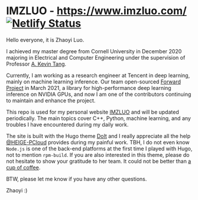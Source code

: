 # IMZLUO - https://www.imzluo.com/ [![Netlify Status](https://api.netlify.com/api/v1/badges/81c9ef12-92e4-408e-83f3-baea66db5f39/deploy-status)](https://app.netlify.com/sites/optimistic-fermat-10c9ae/deploys)

Hello everyone, it is Zhaoyi Luo.

I achieved my master degree from Cornell University in December 2020 majoring in Electrical and Computer Engineering under the supervision of Professor [A. Kevin Tang](https://www.ece.cornell.edu/faculty-directory/kevin-tang).

Currently, I am working as a research engineer at Tencent in deep learning, mainly on machine learning inference. Our team open-sourced [Forward Project](https://github.com/Tencent/Forward) in March 2021, a library for high-performance deep learning inference on NVIDIA GPUs, and now I am one of the contributors continuing to maintain and enhance the project.

This repo is used for my personal website [IMZLUO](https://www.imzluo.com/) and will be updated periodically. The main topics cover C++, Python, machine learning, and any troubles I have encountered during my daily work.

The site is built with the Hugo theme [DoIt](https://github.com/HEIGE-PCloud/DoIt) and I really appreciate all the help [@HEIGE-PCloud](https://github.com/HEIGE-PCloud) provides during my painful work. TBH, I do not even know `Node.js` is one of the back-end platforms at the first time I played with Hugo, not to mention `rpm-build`. If you are also interested in this theme, please do not hesitate to show your gratitude to her team. It could not be better than [a cup of coffee](https://www.buymeacoffee.com/PCloud).

BTW, please let me know if you have any other questions.

Zhaoyi :)